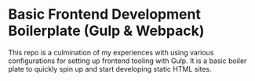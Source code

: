 # Basic Frontend Development Boilerplate (Gulp & Webpack)

This repo is a culmination of my experiences with using various configurations for setting up frontend tooling with Gulp. It is a basic boiler plate to quickly spin up and start developing static HTML sites.
